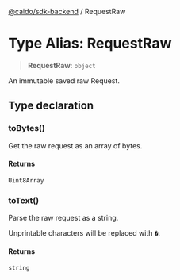 [@caido/sdk-backend](../index.md) / RequestRaw

# Type Alias: RequestRaw

> **RequestRaw**: `object`

An immutable saved raw Request.

## Type declaration

### toBytes()

Get the raw request as an array of bytes.

#### Returns

`Uint8Array`

### toText()

Parse the raw request as a string.

Unprintable characters will be replaced with `�`.

#### Returns

`string`
